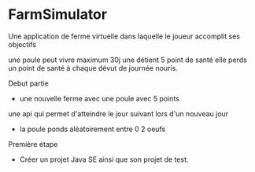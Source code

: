 # FarmSimulator
Une application de ferme virtuelle dans laquelle le joueur accomplit ses objectifs

une poule peut vivre maximum 30j
une détient 5 point de santé
elle perds un point de santé à chaque dévut de journée nouris.

Debut partie
- une nouvelle ferme avec une poule avec 5 points

une api qui permet d'atteindre le jour suivant
lors d'un nouveau jour

- la poule ponds aléatoirement entre 0 2 oeufs


Première étape
 - Créer un projet Java SE ainsi que son projet de test.
